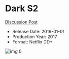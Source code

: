 # Dark S2

[Discussion Post](https://www.avsforum.com/threads/bass-eq-for-filtered-movies.2995212/post-58220820)

* Release Date: 2019-01-01
* Production Year: 2017
* Format: Netflix DD+

![img 0](https://i.imgur.com/9kBcufy.jpg)

